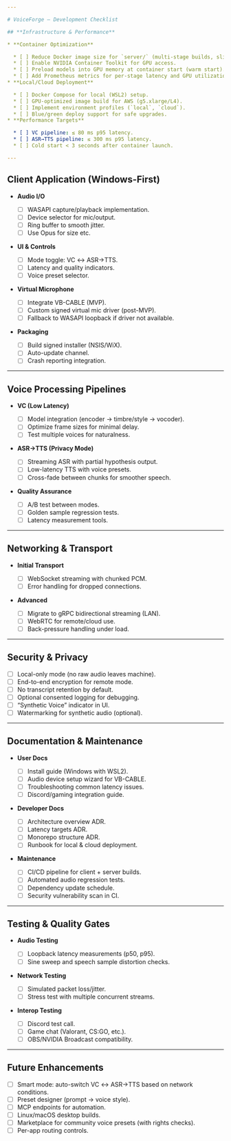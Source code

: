 ```yaml
---

# VoiceForge — Development Checklist

## **Infrastructure & Performance**

* **Container Optimization**

  * [ ] Reduce Docker image size for `server/` (multi-stage builds, slim base).
  * [ ] Enable NVIDIA Container Toolkit for GPU access.
  * [ ] Preload models into GPU memory at container start (warm start).
  * [ ] Add Prometheus metrics for per-stage latency and GPU utilization.
* **Local/Cloud Deployment**

  * [ ] Docker Compose for local (WSL2) setup.
  * [ ] GPU-optimized image build for AWS (g5.xlarge/L4).
  * [ ] Implement environment profiles (`local`, `cloud`).
  * [ ] Blue/green deploy support for safe upgrades.
* **Performance Targets**

  * [ ] VC pipeline: ≤ 80 ms p95 latency.
  * [ ] ASR→TTS pipeline: ≤ 300 ms p95 latency.
  * [ ] Cold start < 3 seconds after container launch.

---
```


## **Client Application (Windows-First)**

* **Audio I/O**

  * [ ] WASAPI capture/playback implementation.
  * [ ] Device selector for mic/output.
  * [ ] Ring buffer to smooth jitter.
  * [ ] Use Opus for size etc.
* **UI & Controls**

  * [ ] Mode toggle: VC ↔ ASR→TTS.
  * [ ] Latency and quality indicators.
  * [ ] Voice preset selector.
* **Virtual Microphone**

  * [ ] Integrate VB-CABLE (MVP).
  * [ ] Custom signed virtual mic driver (post-MVP).
  * [ ] Fallback to WASAPI loopback if driver not available.
* **Packaging**

  * [ ] Build signed installer (NSIS/WiX).
  * [ ] Auto-update channel.
  * [ ] Crash reporting integration.

---

## **Voice Processing Pipelines**

* **VC (Low Latency)**

  * [ ] Model integration (encoder → timbre/style → vocoder).
  * [ ] Optimize frame sizes for minimal delay.
  * [ ] Test multiple voices for naturalness.
* **ASR→TTS (Privacy Mode)**

  * [ ] Streaming ASR with partial hypothesis output.
  * [ ] Low-latency TTS with voice presets.
  * [ ] Cross-fade between chunks for smoother speech.
* **Quality Assurance**

  * [ ] A/B test between modes.
  * [ ] Golden sample regression tests.
  * [ ] Latency measurement tools.

---

## **Networking & Transport**

* **Initial Transport**

  * [ ] WebSocket streaming with chunked PCM.
  * [ ] Error handling for dropped connections.
* **Advanced**

  * [ ] Migrate to gRPC bidirectional streaming (LAN).
  * [ ] WebRTC for remote/cloud use.
  * [ ] Back-pressure handling under load.

---

## **Security & Privacy**

* [ ] Local-only mode (no raw audio leaves machine).
* [ ] End-to-end encryption for remote mode.
* [ ] No transcript retention by default.
* [ ] Optional consented logging for debugging.
* [ ] “Synthetic Voice” indicator in UI.
* [ ] Watermarking for synthetic audio (optional).

---

## **Documentation & Maintenance**

* **User Docs**

  * [ ] Install guide (Windows with WSL2).
  * [ ] Audio device setup wizard for VB-CABLE.
  * [ ] Troubleshooting common latency issues.
  * [ ] Discord/gaming integration guide.
* **Developer Docs**

  * [ ] Architecture overview ADR.
  * [ ] Latency targets ADR.
  * [ ] Monorepo structure ADR.
  * [ ] Runbook for local & cloud deployment.
* **Maintenance**

  * [ ] CI/CD pipeline for client + server builds.
  * [ ] Automated audio regression tests.
  * [ ] Dependency update schedule.
  * [ ] Security vulnerability scan in CI.

---

## **Testing & Quality Gates**

* **Audio Testing**

  * [ ] Loopback latency measurements (p50, p95).
  * [ ] Sine sweep and speech sample distortion checks.
* **Network Testing**

  * [ ] Simulated packet loss/jitter.
  * [ ] Stress test with multiple concurrent streams.
* **Interop Testing**

  * [ ] Discord test call.
  * [ ] Game chat (Valorant, CS\:GO, etc.).
  * [ ] OBS/NVIDIA Broadcast compatibility.

---

## **Future Enhancements**

* [ ] Smart mode: auto-switch VC ↔ ASR→TTS based on network conditions.
* [ ] Preset designer (prompt → voice style).
* [ ] MCP endpoints for automation.
* [ ] Linux/macOS desktop builds.
* [ ] Marketplace for community voice presets (with rights checks).
* [ ] Per-app routing controls.
